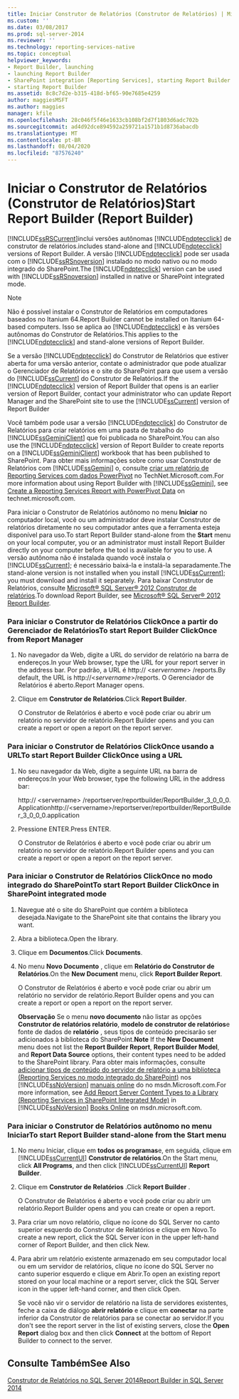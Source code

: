 ```yaml
---
title: Iniciar Construtor de Relatórios (Construtor de Relatórios) | Microsoft Docs
ms.custom: ''
ms.date: 03/08/2017
ms.prod: sql-server-2014
ms.reviewer: ''
ms.technology: reporting-services-native
ms.topic: conceptual
helpviewer_keywords:
- Report Builder, launching
- launching Report Builder
- SharePoint integration [Reporting Services], starting Report Builder
- starting Report Builder
ms.assetid: 8c8c7d2e-b315-418d-bf65-90e7685e4259
author: maggiesMSFT
ms.author: maggies
manager: kfile
ms.openlocfilehash: 28c046f5f46e1633cb108bf2d7f1803d6adc702b
ms.sourcegitcommit: ad4d92dce894592a259721a1571b1d8736abacdb
ms.translationtype: MT
ms.contentlocale: pt-BR
ms.lasthandoff: 08/04/2020
ms.locfileid: "87576240"
---
```

# <a name="start-report-builder-report-builder"></a><span data-ttu-id="fd222-102">Iniciar o Construtor de Relatórios (Construtor de Relatórios)</span><span class="sxs-lookup"><span data-stu-id="fd222-102">Start Report Builder (Report Builder)</span></span>
  [!INCLUDE[ssRSCurrent](../../includes/ssrscurrent-md.md)]<span data-ttu-id="fd222-103">inclui versões autônomas [!INCLUDE[ndptecclick](../../includes/ndptecclick-md.md)] de construtor de relatórios.</span><span class="sxs-lookup"><span data-stu-id="fd222-103">includes stand-alone and [!INCLUDE[ndptecclick](../../includes/ndptecclick-md.md)] versions of Report Builder.</span></span> <span data-ttu-id="fd222-104">A versão [!INCLUDE[ndptecclick](../../includes/ndptecclick-md.md)] pode ser usada com o [!INCLUDE[ssRSnoversion](../../includes/ssrsnoversion-md.md)] instalado no modo nativo ou no modo integrado do SharePoint.</span><span class="sxs-lookup"><span data-stu-id="fd222-104">The [!INCLUDE[ndptecclick](../../includes/ndptecclick-md.md)] version can be used with [!INCLUDE[ssRSnoversion](../../includes/ssrsnoversion-md.md)] installed in native or SharePoint integrated mode.</span></span>  
  
> [!NOTE]  
>  <span data-ttu-id="fd222-105">Não é possível instalar o Construtor de Relatórios em computadores baseados no Itanium 64.</span><span class="sxs-lookup"><span data-stu-id="fd222-105">Report Builder cannot be installed on Itanium 64-based computers.</span></span> <span data-ttu-id="fd222-106">Isso se aplica ao [!INCLUDE[ndptecclick](../../includes/ndptecclick-md.md)] e às versões autônomas do Construtor de Relatórios.</span><span class="sxs-lookup"><span data-stu-id="fd222-106">This applies to the [!INCLUDE[ndptecclick](../../includes/ndptecclick-md.md)] and stand-alone versions of Report Builder.</span></span>  
  
 <span data-ttu-id="fd222-107">Se a versão [!INCLUDE[ndptecclick](../../includes/ndptecclick-md.md)] do Construtor de Relatórios que estiver aberta for uma versão anterior, contate o administrador que pode atualizar o Gerenciador de Relatórios e o site do SharePoint para que usem a versão do [!INCLUDE[ssCurrent](../../includes/sscurrent-md.md)] do Construtor de Relatórios.</span><span class="sxs-lookup"><span data-stu-id="fd222-107">If the [!INCLUDE[ndptecclick](../../includes/ndptecclick-md.md)] version of Report Builder that opens is an earlier version of Report Builder, contact your administrator who can update Report Manager and the SharePoint site to use the [!INCLUDE[ssCurrent](../../includes/sscurrent-md.md)] version of Report Builder</span></span>  
  
 <span data-ttu-id="fd222-108">Você também pode usar a versão [!INCLUDE[ndptecclick](../../includes/ndptecclick-md.md)] do Construtor de Relatórios para criar relatórios em uma pasta de trabalho do [!INCLUDE[ssGeminiClient](../../includes/ssgeminiclient-md.md)] que foi publicada no SharePoint.</span><span class="sxs-lookup"><span data-stu-id="fd222-108">You can also use the [!INCLUDE[ndptecclick](../../includes/ndptecclick-md.md)] version of Report Builder to create reports on a [!INCLUDE[ssGeminiClient](../../includes/ssgeminiclient-md.md)] workbook that has been published to SharePoint.</span></span> <span data-ttu-id="fd222-109">Para obter mais informações sobre como usar Construtor de Relatórios com [!INCLUDE[ssGemini](../../includes/ssgemini-md.md)] o, consulte [criar um relatório de Reporting Services com dados PowerPivot](https://go.microsoft.com/fwlink/?LinkId=185238) no TechNet.Microsoft.com.</span><span class="sxs-lookup"><span data-stu-id="fd222-109">For more information about using Report Builder with [!INCLUDE[ssGemini](../../includes/ssgemini-md.md)], see [Create a Reporting Services Report with PowerPivot Data](https://go.microsoft.com/fwlink/?LinkId=185238) on technet.microsoft.com.</span></span>  
  
 <span data-ttu-id="fd222-110">Para iniciar o Construtor de Relatórios autônomo no menu **Iniciar** no computador local, você ou um administrador deve instalar Construtor de relatórios diretamente no seu computador antes que a ferramenta esteja disponível para uso.</span><span class="sxs-lookup"><span data-stu-id="fd222-110">To start Report Builder stand-alone from the **Start** menu on your local computer, you or an administrator must install Report Builder directly on your computer before the tool is available for you to use.</span></span> <span data-ttu-id="fd222-111">A versão autônoma não é instalada quando você instala o [!INCLUDE[ssCurrent](../../includes/sscurrent-md.md)]; é necessário baixá-la e instalá-la separadamente.</span><span class="sxs-lookup"><span data-stu-id="fd222-111">The stand-alone version is not installed when you install [!INCLUDE[ssCurrent](../../includes/sscurrent-md.md)]; you must download and install it separately.</span></span> <span data-ttu-id="fd222-112">Para baixar Construtor de Relatórios, consulte [Microsoft® SQL Server® 2012 Construtor de relatórios](https://go.microsoft.com/fwlink/?LinkId=401502).</span><span class="sxs-lookup"><span data-stu-id="fd222-112">To download Report Builder, see [Microsoft® SQL Server® 2012 Report Builder](https://go.microsoft.com/fwlink/?LinkId=401502).</span></span>  
  
### <a name="to-start-report-builder-clickonce-from-report-manager"></a><span data-ttu-id="fd222-113">Para iniciar o Construtor de Relatórios ClickOnce a partir do Gerenciador de Relatórios</span><span class="sxs-lookup"><span data-stu-id="fd222-113">To start Report Builder ClickOnce from Report Manager</span></span>  
  
1.  <span data-ttu-id="fd222-114">No navegador da Web, digite a URL do servidor de relatório na barra de endereços.</span><span class="sxs-lookup"><span data-stu-id="fd222-114">In your Web browser, type the URL for your report server in the address bar.</span></span> <span data-ttu-id="fd222-115">Por padrão, a URL é http:// \<*servername*> /reports.</span><span class="sxs-lookup"><span data-stu-id="fd222-115">By default, the URL is http://\<*servername*>/reports.</span></span> <span data-ttu-id="fd222-116">O Gerenciador de Relatórios é aberto.</span><span class="sxs-lookup"><span data-stu-id="fd222-116">Report Manager opens.</span></span>  
  
2.  <span data-ttu-id="fd222-117">Clique em **Construtor de Relatórios**.</span><span class="sxs-lookup"><span data-stu-id="fd222-117">Click **Report Builder**.</span></span>  
  
     <span data-ttu-id="fd222-118">O Construtor de Relatórios é aberto e você pode criar ou abrir um relatório no servidor de relatório.</span><span class="sxs-lookup"><span data-stu-id="fd222-118">Report Builder opens and you can create a report or open a report on the report server.</span></span>  
  
### <a name="to-start-report-builder-clickonce-using-a-url"></a><span data-ttu-id="fd222-119">Para iniciar o Construtor de Relatórios ClickOnce usando a URL</span><span class="sxs-lookup"><span data-stu-id="fd222-119">To start Report Builder ClickOnce using a URL</span></span>  
  
1.  <span data-ttu-id="fd222-120">No seu navegador da Web, digite a seguinte URL na barra de endereços:</span><span class="sxs-lookup"><span data-stu-id="fd222-120">In your Web browser, type the following URL in the address bar:</span></span>  
  
     <span data-ttu-id="fd222-121">http:// \<servername> /reportserver/reportbuilder/ReportBuilder_3_0_0_0. Application</span><span class="sxs-lookup"><span data-stu-id="fd222-121">http://\<servername>/reportserver/reportbuilder/ReportBuilder_3_0_0_0.application</span></span>  
  
2.  <span data-ttu-id="fd222-122">Pressione ENTER.</span><span class="sxs-lookup"><span data-stu-id="fd222-122">Press ENTER.</span></span>  
  
     <span data-ttu-id="fd222-123">O Construtor de Relatórios é aberto e você pode criar ou abrir um relatório no servidor de relatório.</span><span class="sxs-lookup"><span data-stu-id="fd222-123">Report Builder opens and you can create a report or open a report on the report server.</span></span>  
  
### <a name="to-start-report-builder-clickonce-in-sharepoint-integrated-mode"></a><span data-ttu-id="fd222-124">Para iniciar o Construtor de Relatórios ClickOnce no modo integrado do SharePoint</span><span class="sxs-lookup"><span data-stu-id="fd222-124">To start Report Builder ClickOnce in SharePoint integrated mode</span></span>  
  
1.  <span data-ttu-id="fd222-125">Navegue até o site do SharePoint que contém a biblioteca desejada.</span><span class="sxs-lookup"><span data-stu-id="fd222-125">Navigate to the SharePoint site that contains the library you want.</span></span>  
  
2.  <span data-ttu-id="fd222-126">Abra a biblioteca.</span><span class="sxs-lookup"><span data-stu-id="fd222-126">Open the library.</span></span>  
  
3.  <span data-ttu-id="fd222-127">Clique em **Documentos**.</span><span class="sxs-lookup"><span data-stu-id="fd222-127">Click **Documents**.</span></span>  
  
4.  <span data-ttu-id="fd222-128">No menu **Novo Documento** , clique em **Relatório do Construtor de Relatórios**.</span><span class="sxs-lookup"><span data-stu-id="fd222-128">On the **New Document** menu, click **Report Builder Report**.</span></span>  
  
     <span data-ttu-id="fd222-129">O Construtor de Relatórios é aberto e você pode criar ou abrir um relatório no servidor de relatório.</span><span class="sxs-lookup"><span data-stu-id="fd222-129">Report Builder opens and you can create a report or open a report on the report server.</span></span>  
  
     <span data-ttu-id="fd222-130">**Observação** Se o menu **novo documento** não listar as opções **Construtor de relatórios relatório**, **modelo de construtor de relatórios**e fonte de dados de **relatório** , seus tipos de conteúdo precisarão ser adicionados à biblioteca do SharePoint.</span><span class="sxs-lookup"><span data-stu-id="fd222-130">**Note** If the **New Document** menu does not list the **Report Builder Report**, **Report Builder Model**, and **Report Data Source** options, their content types need to be added to the SharePoint library.</span></span> <span data-ttu-id="fd222-131">Para obter mais informações, consulte [adicionar tipos de conteúdo do servidor de relatório a uma biblioteca &#40;Reporting Services no modo integrado do SharePoint&#41;](../add-reporting-services-content-types-to-a-sharepoint-library.md) nos [!INCLUDE[ssNoVersion](../../includes/ssnoversion-md.md)] [manuais online](https://go.microsoft.com/fwlink/?LinkId=154888) do no msdn.Microsoft.com.</span><span class="sxs-lookup"><span data-stu-id="fd222-131">For more information, see [Add Report Server Content Types to a Library &#40;Reporting Services in SharePoint Integrated Mode&#41;](../add-reporting-services-content-types-to-a-sharepoint-library.md) in [!INCLUDE[ssNoVersion](../../includes/ssnoversion-md.md)] [Books Online](https://go.microsoft.com/fwlink/?LinkId=154888) on msdn.microsoft.com.</span></span>  
  
### <a name="to-start-report-builder-stand-alone-from-the-start-menu"></a><span data-ttu-id="fd222-132">Para iniciar o Construtor de Relatórios autônomo no menu Iniciar</span><span class="sxs-lookup"><span data-stu-id="fd222-132">To start Report Builder stand-alone from the Start menu</span></span>  
  
1.  <span data-ttu-id="fd222-133">No menu Iniciar, clique em **todos os programas**e, em seguida, clique em [!INCLUDE[ssCurrentUI](../../includes/sscurrentui-md.md)] **Construtor de relatórios**.</span><span class="sxs-lookup"><span data-stu-id="fd222-133">On the Start menu, click **All Programs**, and then click [!INCLUDE[ssCurrentUI](../../includes/sscurrentui-md.md)] **Report Builder**.</span></span>  
  
2.  <span data-ttu-id="fd222-134">Clique em **Construtor de Relatórios** .</span><span class="sxs-lookup"><span data-stu-id="fd222-134">Click **Report Builder** .</span></span>  
  
     <span data-ttu-id="fd222-135">O Construtor de Relatórios é aberto e você pode criar ou abrir um relatório.</span><span class="sxs-lookup"><span data-stu-id="fd222-135">Report Builder opens and you can create or open a report.</span></span>  
  
3.  <span data-ttu-id="fd222-136">Para criar um novo relatório, clique no ícone do SQL Server no canto superior esquerdo do Construtor de Relatórios e clique em Novo.</span><span class="sxs-lookup"><span data-stu-id="fd222-136">To create a new report, click the SQL Server icon in the upper left-hand corner of Report Builder, and then click New.</span></span>  
  
4.  <span data-ttu-id="fd222-137">Para abrir um relatório existente armazenado em seu computador local ou em um servidor de relatórios, clique no ícone do SQL Server no canto superior esquerdo e clique em Abrir.</span><span class="sxs-lookup"><span data-stu-id="fd222-137">To open an existing report stored on your local machine or a report server, click the SQL Server icon in the upper left-hand corner, and then click Open.</span></span>  
  
     <span data-ttu-id="fd222-138">Se você não vir o servidor de relatório na lista de servidores existentes, feche a caixa de diálogo **abrir relatório** e clique em **conectar** na parte inferior da Construtor de relatórios para se conectar ao servidor.</span><span class="sxs-lookup"><span data-stu-id="fd222-138">If you don't see the report server in the list of existing servers, close the **Open Report** dialog box and then click **Connect** at the bottom of Report Builder to connect to the server.</span></span>  
  
## <a name="see-also"></a><span data-ttu-id="fd222-139">Consulte Também</span><span class="sxs-lookup"><span data-stu-id="fd222-139">See Also</span></span>  
 [<span data-ttu-id="fd222-140">Construtor de Relatórios no SQL Server 2014</span><span class="sxs-lookup"><span data-stu-id="fd222-140">Report Builder in SQL Server 2014</span></span>](report-builder-in-sql-server-2016.md)  
  
  
